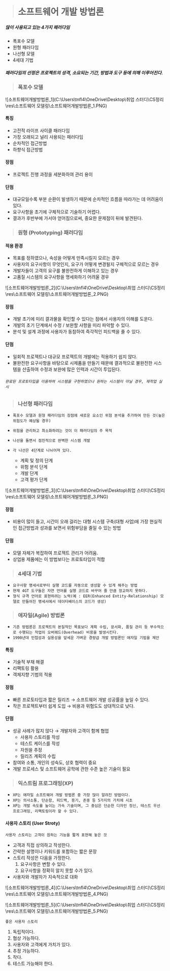 > # **소프트웨어 개발 방법론**

##### 많이 사용되고 있는 4가지 패러다임

- 폭포수 모델
- 원형 패러다임
- 나선형 모델
- 4세대 기법

##### 패러다임의 선정은 프로젝트의 성격, 소요되는 기간, 방법과 도구 등에 의해 이루어진다.



> ### 폭포수 모델

![소프트웨어개발방법론_1](C:\Users\tnfl4\OneDrive\Desktop\취업 스터디\CS정리\res\소프트웨어 모델링\소프트웨어개발방법론_1.PNG)

#### 특징

- 고전적 라이프 사이클 패러다임
- 가장 오래되고 널리 사용되는 패러다임
- 순차적인 접근방법
- 하향식 접근방법

#### 장점

- 프로젝트 진행 과정을 세분화하여 관리 용이

#### 단점

- 대규모일수록 부분 순환이 발생하기 때문에 순차적인 흐름을 따라가는 데 어려움이 있다.
- 요구사항을 초기에 구체적으로 기술하기 어렵다.
- 결과가 후반부에 가서야 얻어짐으로써, 중요한 문제점이 뒤에 발견된다.



> ### 원형 (Prototyping) 패러다임

#### 적용 환경

- 목표를 정하였으나, 속성을 어떻게 만족시킬지 모르는 경우
- 사용자의 요구사항이 무엇인지, 요구가 어떻게 변경될지 구체적으로 모르는 경우
- 개발자들이 고객의 요구를 불완전하게 이해하고 있는 경우
- 고품질 시스템의 요구사항을 명세화하기 어려울 경우

![소프트웨어개발방법론_2](C:\Users\tnfl4\OneDrive\Desktop\취업 스터디\CS정리\res\소프트웨어 모델링\소프트웨어개발방법론_2.PNG)

#### 장점

- 개발 초기에 미리 결과물을 확인할 수 있다는 점에서 사용자의 이해를 도운다.
- 개발의 초기 단계에서 수정 / 보완할 사항을 미리 파악할 수 있다.
- 분석 및 설계 과정에 사용자가 동참하여 즉각적인 피드백을 줄 수 있다.

#### 단점

- 일회적 프로젝트나 대규모 프로젝트의 개발에는 적용하기 쉽지 않다.
- 불완전한 요구사항을 바탕으로 시제품을 만들기 때문에 결과적으로 불완전한 시스템을 산출하여 수정과 보완에 많은 인력과 시간이 투입된다.

###### `완료된 프로토타입을 이용하여 시스템을 구현하였으나 원하는 시스템이 아닐 경우, 재작업 실시`



> ### 나선형 패러다임

- `폭포수 모델과 원형 패러다임의 장점에 새로운 요소인 위험 분석을 추가하여 만든 것(높은 위험도가 예상될 경우)`

- `위험을 관리하고 최소화하려는 것이 이 패러다임의 주 목적`

- `나선을 돌면서 점진적으로 완벽한 시스템 개발`

- `각 나선은 4단계로 나뉘어져 있다.`
  - 계획 및 정의 단계
  - 위험 분석 단계
  - 개발 단계
  - 고객 평가 단계

![소프트웨어개발방법론_3](C:\Users\tnfl4\OneDrive\Desktop\취업 스터디\CS정리\res\소프트웨어 모델링\소프트웨어개발방법론_3.PNG)

#### 장점

- 비용이 많이 들고, 시간이 오래 걸리는 대형 시스템 구축(대형 사업)에 가장 현실적인 접근방법과 성과를 보면서 위험부담을 줄일 수 있는 방법

#### 단점

- 모델 자체가 복잡하여 프로젝트 관리가 어려움.
- 상업용 제품에는 이 방법보다는 프로토타입이 적합



> ### 4세대 기법

- `요구사항 명세서로부터 실행 코드를 자동으로 생성할 수 있게 해주는 방법`
- `현재 4GT 도구들은 자연 언어를 실행 코드로 바꾸어 줄 만큼 정교하지 못하다.`
- `형식 규격 언어로 표현하려는 노력(예 : EER(Enhanced Entity-Relationship) 모델로 만들어진 명세서에서 데이터베이스의 코드가 생성)`



> ### 애자일(Agile) 방법론

- `기존 방법론은 프로젝트의 본질적인 목표보다 계획 수립, 문서화, 품질 관리 등 부수적으로 수행되는 작업이 오버헤드(Overhead) 비용을 발생시킨다.`
- `1990년대 민첩성과 실용성을 앞세운 가벼운 경량급 개발 방법론인 애자일 기법을 제안`



#### 특징

- 기술적 부채 해결
- 리팩토링 활용
- 객체지향 기법의 적용

#### 장점

- 빠른 프로토타입과 짧은 릴리즈 → 소프트웨어 개발 성공률을 높일 수 있다.
- 작은 프로젝트부터 쉽게 도입 → 비용과 위험도도 상대적으로 낮다.

#### 단점

- 성공 사례가 많지 않다 → 개발자와 고객이 함께 협업
  - 사용자 스토리를 작성
  - 테스트 케이스를 작성
  - 자원을 추정
  - 릴리즈 계획의 수립
- 참여와 소통, 개인의 성숙도, 상호 협력이 중요
- 개발 프로세스 및 소프트웨어 공학에 관한 수준 높은 기술이 필요



> ### 익스트림 프로그래밍(XP)

- `XP는 애자일 소프트웨어 개발 방법론 중 가장 많이 알려진 방법이다.`
- `XP는 의사소통, 단순함, 피드백, 용기, 존중 등 5가지의 가치에 시초`
- `XP는 개발 속도를 높이는 가속 기술이며, 그 중심은 단순한 디자인 정신, 테스트 우선 프로그래밍, 리팩토링이라 할 수 있다.`



#### 사용자 스토리 (User Stroty)

`사용자 스토리는 고객이 원하는 기능을 짧게 표현해 놓은 것`

- 고객과 직접 상의하고 작성한다.
- 간략한 설명이나 키워드를 포함하는 짧은 문장
- 스토리 작성은 다음을 가정한다.
  1. 요구사항은 변할 수 있다.
  2. 요구사항을 정확히 알지 못할 수가 있다.
- 사용자와 개발자가 지속적으로 대화

![소프트웨어개발방법론_4](C:\Users\tnfl4\OneDrive\Desktop\취업 스터디\CS정리\res\소프트웨어 모델링\소프트웨어개발방법론_4.PNG)

![소프트웨어개발방법론_5](C:\Users\tnfl4\OneDrive\Desktop\취업 스터디\CS정리\res\소프트웨어 모델링\소프트웨어개발방법론_5.PNG)

`좋은 사용자 스토리`

1. 독립적이다.
2. 협상 가능하다.
3. 사용자와 고객에게 가치가 있다.
4. 추정 가능하다.
5. 작다.
6. 테스트 가능해야 한다.



